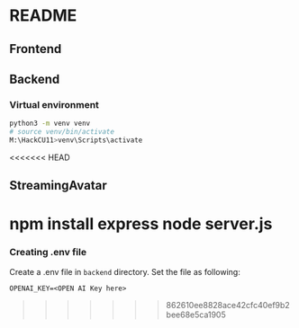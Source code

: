 # README

## Frontend


## Backend

### Virtual environment

```sh
python3 -m venv venv
# source venv/bin/activate
M:\HackCU11>venv\Scripts\activate     
```

<<<<<<< HEAD

## StreamingAvatar
npm install express
node server.js
=======
### Creating .env file

Create a .env file in `backend` directory.
Set the file as following:

```
OPENAI_KEY=<OPEN AI Key here>
```
>>>>>>> 862610ee8828ace42cfc40ef9b2bee68e5ca1905
